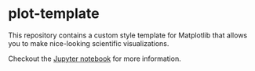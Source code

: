 # plot-template

This repository contains a custom style template for Matplotlib that allows you to make nice-looking scientific visualizations. 

Checkout the [Jupyter notebook](./latex_plot_template.ipynb) for more information. 


